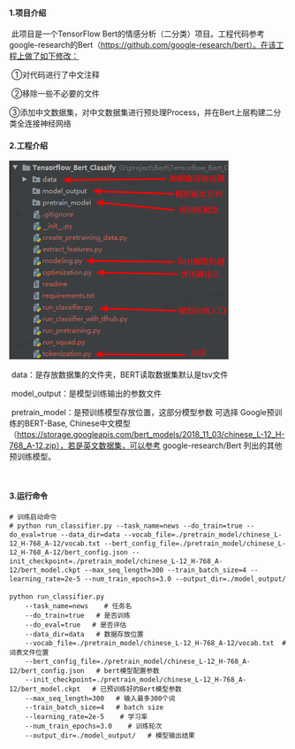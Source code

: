 #### 1.项目介绍

​	此项目是一个TensorFlow Bert的情感分析（二分类）项目。工程代码参考 google-research的Bert（https://github.com/google-research/bert）。在该工程上做了如下修改：

​	①对代码进行了中文注释

​	②移除一些不必要的文件

​	③添加中文数据集，对中文数据集进行预处理Process，并在Bert上层构建二分类全连接神经网络



#### 2.工程介绍

![image-20211030134525728](project.png)

​	data：是存放数据集的文件夹，BERT读取数据集默认是tsv文件

​	model_output：是模型训练输出的参数文件

​	pretrain_model：是预训练模型存放位置，这部分模型参数 可选择  Google预训练的BERT-Base, Chinese中文模型 （https://storage.googleapis.com/bert_models/2018_11_03/chinese_L-12_H-768_A-12.zip），若是英文数据集，可以参考 google-research/Bert 列出的其他预训练模型。

​	

#### 3.运行命令

```shell
# 训练启动命令
# python run_classifier.py --task_name=news --do_train=true --do_eval=true --data_dir=data --vocab_file=./pretrain_model/chinese_L-12_H-768_A-12/vocab.txt --bert_config_file=./pretrain_model/chinese_L-12_H-768_A-12/bert_config.json --init_checkpoint=./pretrain_model/chinese_L-12_H-768_A-12/bert_model.ckpt --max_seq_length=300 --train_batch_size=4 --learning_rate=2e-5 --num_train_epochs=3.0 --output_dir=./model_output/

python run_classifier.py
    --task_name=news    # 任务名
    --do_train=true   # 是否训练
    --do_eval=true   # 是否评估
    --data_dir=data   # 数据存放位置
    --vocab_file=./pretrain_model/chinese_L-12_H-768_A-12/vocab.txt  # 词表文件位置
    --bert_config_file=./pretrain_model/chinese_L-12_H-768_A-12/bert_config.json   # bert模型配置参数
    --init_checkpoint=./pretrain_model/chinese_L-12_H-768_A-12/bert_model.ckpt   # 已预训练好的Bert模型参数
    --max_seq_length=300   # 输入最多300个词
    --train_batch_size=4   # batch size
    --learning_rate=2e-5    # 学习率
    --num_train_epochs=3.0    # 训练轮次
    --output_dir=./model_output/   # 模型输出结果
```

